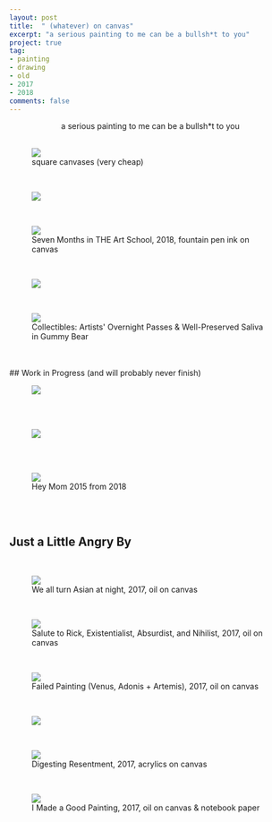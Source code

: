 ```yaml
---
layout: post
title:  " (whatever) on canvas"
excerpt: "a serious painting to me can be a bullsh*t to you"
project: true
tag:
- painting
- drawing
- old
- 2017
- 2018
comments: false
---
```


<center> a serious painting to me can be a bullsh*t to you </center>

<br>
<figure>
	<a href="https://drive.google.com/uc?id=1TvohPGq81IrRuoSZsle_2fj813izXYTh" class="image-popup"><img src="https://drive.google.com/uc?id=1TvohPGq81IrRuoSZsle_2fj813izXYTh"></a>
	<figcaption> square canvases (very cheap) </figcaption>
</figure>

<br>
<figure>
	<a href="https://drive.google.com/uc?id=19S1ln6-HZjgXoiIRIRtdfdLueTS42r-r" class="image-popup"><img src="https://drive.google.com/uc?id=19S1ln6-HZjgXoiIRIRtdfdLueTS42r-r"></a>
</figure>
<br>

<figure>
	<a href="https://drive.google.com/uc?id=1bh6YI-2K63Yq6tkrLXdk0fdEhxGB-mxw" class="image-popup"><img src="https://drive.google.com/uc?id=1bh6YI-2K63Yq6tkrLXdk0fdEhxGB-mxw"></a>
    	<figcaption> Seven Months in THE Art School, 2018, fountain pen ink on canvas </figcaption>
</figure>
<br>
<figure>
	<a href="https://drive.google.com/uc?id=1ojjjqw2KZkNI8vO_MQp9x6hEivaharNW" class="image-popup"><img src="https://drive.google.com/uc?id=1ojjjqw2KZkNI8vO_MQp9x6hEivaharNW"></a>
</figure>

<br>
<figure>
	<a href="https://drive.google.com/uc?id=1CzLshPeFdrSYKqz7i_i_lBz2TGTLK3yW" class="image-popup"><img src="https://drive.google.com/uc?id=1CzLshPeFdrSYKqz7i_i_lBz2TGTLK3yW"></a>
      	<figcaption> Collectibles: Artists' Overnight Passes & Well-Preserved Saliva in Gummy Bear </figcaption>
</figure>

<br>
<br>
## Work in Progress (and will probably never finish)

<br>
<figure>
	<a href="https://drive.google.com/uc?id=1rWsTV-7SjQcV1WsC4KebLtxlXxgE9DLu" class="image-popup"><img src="https://drive.google.com/uc?id=1rWsTV-7SjQcV1WsC4KebLtxlXxgE9DLu"></a>
</figure>

<br>
<br>
<figure>
	<a href="https://drive.google.com/uc?id=1kPxo-kmq_uQ4DaL_muVnVGm7D2Tfo1Lp" class="image-popup"><img src="https://drive.google.com/uc?id=1kPxo-kmq_uQ4DaL_muVnVGm7D2Tfo1Lp"></a>
</figure>

<br>
<br>
<figure>
	<a href="https://drive.google.com/uc?id=1gg1XhO9jSIow9NGfzEYJy2pc7_ACdB3i" class="image-popup"><img src="https://drive.google.com/uc?id=1gg1XhO9jSIow9NGfzEYJy2pc7_ACdB3i"></a>
      	<figcaption> Hey Mom 2015 from 2018 </figcaption>
</figure>

<br>
<br>

## Just a Little Angry By

<br>
<figure>
	<a href="https://drive.google.com/uc?id=1H4tJ-xHNN9sRDCZ70GRGatmKVTMbuoII" class="image-popup"><img src="https://drive.google.com/uc?id=1H4tJ-xHNN9sRDCZ70GRGatmKVTMbuoII"></a>
	<figcaption> We all turn Asian at night, 2017, oil on canvas </figcaption>
</figure>

<br>

<figure>
	<a href="https://drive.google.com/uc?id=1aZqO1lR9C0ApsLrU2gTBa0C6F4hRzPKx" class="image-popup"><img src="https://drive.google.com/uc?id=1aZqO1lR9C0ApsLrU2gTBa0C6F4hRzPKx"></a>
	<figcaption> Salute to Rick, Existentialist, Absurdist, and Nihilist, 2017, oil on canvas </figcaption>
</figure>

<br>

<figure>
	<a href="https://drive.google.com/uc?id=1XIpRZaRz_S6HIvDVAAfHdb6NKwRP1KmH" class="image-popup"><img src="https://drive.google.com/uc?id=1XIpRZaRz_S6HIvDVAAfHdb6NKwRP1KmH"></a>
	<figcaption> Failed Painting (Venus, Adonis + Artemis), 2017, oil on canvas </figcaption>
</figure>

<br>

<figure>
	<a href="https://drive.google.com/uc?id=1nJljg6SQ_29I26Y6QNBuNkNK59YmrIjG" class="image-popup"><img src="https://drive.google.com/uc?id=1nJljg6SQ_29I26Y6QNBuNkNK59YmrIjG"></a>
</figure>

<br>

<figure>
	<a href="https://drive.google.com/uc?id=1LayRXsAknCY8tzUbpMwNFfO4pUdeHqTO" class="image-popup"><img src="https://drive.google.com/uc?id=1LayRXsAknCY8tzUbpMwNFfO4pUdeHqTO"></a>
	<figcaption> Digesting Resentment, 2017, acrylics on canvas  </figcaption>
</figure>

<br>

<figure>
	<a href="https://drive.google.com/uc?id=1PfLYEt9pYq6QVgovtrDetFYCpzdoZABU" class="image-popup"><img src="https://drive.google.com/uc?id=1PfLYEt9pYq6QVgovtrDetFYCpzdoZABU"></a>
	<figcaption> I Made a Good Painting, 2017, oil on canvas & notebook paper  </figcaption>
</figure>


